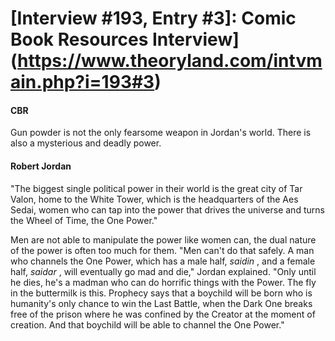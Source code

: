# [Interview #193, Entry #3]: Comic Book Resources Interview](https://www.theoryland.com/intvmain.php?i=193#3)

#### CBR

Gun powder is not the only fearsome weapon in Jordan's world. There is also a mysterious and deadly power.

#### Robert Jordan

"The biggest single political power in their world is the great city of Tar Valon, home to the White Tower, which is the headquarters of the Aes Sedai, women who can tap into the power that drives the universe and turns the Wheel of Time, the One Power."

Men are not able to manipulate the power like women can, the dual nature of the power is often too much for them. "Men can't do that safely. A man who channels the One Power, which has a male half,
*saidin*
, and a female half,
*saidar*
, will eventually go mad and die," Jordan explained. "Only until he dies, he's a madman who can do horrific things with the Power. The fly in the buttermilk is this. Prophecy says that a boychild will be born who is humanity's only chance to win the Last Battle, when the Dark One breaks free of the prison where he was confined by the Creator at the moment of creation. And that boychild will be able to channel the One Power."

